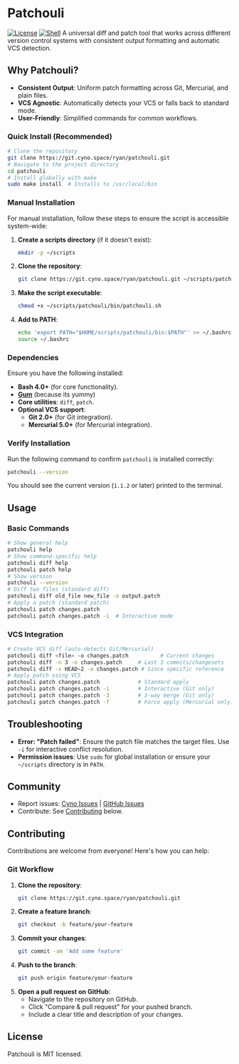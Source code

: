 # Patchouli
[![License](https://img.shields.io/badge/LICENSE-MIT-8A2BE2?style=for-the-badge&logo=open-source-initiative&logoColor=8A2BE2&labelColor=000000&color=8A2BE2&border=1px_solid_#333333)](https://opensource.org/licenses/MIT)
[![Shell](https://img.shields.io/badge/SHELL-POSIX-89E051?style=for-the-badge&logo=terminal&logoColor=89E051&labelColor=000000&color=89E051&border=1px_solid_#333333)](https://pubs.opengroup.org/onlinepubs/9699919799/utilitiesZ2.html)
A universal diff and patch tool that works across different version control systems with consistent output formatting and automatic VCS detection.
## Why Patchouli?
- **Consistent Output**: Uniform patch formatting across Git, Mercurial, and plain files.
- **VCS Agnostic**: Automatically detects your VCS or falls back to standard mode.
- **User-Friendly**: Simplified commands for common workflows.
### Quick Install (Recommended)
```bash
# Clone the repository
git clone https://git.cyno.space/ryan/patchouli.git
# Navigate to the project directory
cd patchouli
# Install globally with make
sudo make install  # Installs to /usr/local/bin
```
### Manual Installation
For manual installation, follow these steps to ensure the script is accessible system-wide:
1. **Create a scripts directory** (if it doesn't exist):
   ```bash
   mkdir -p ~/scripts
   ```
2. **Clone the repository**:
   ```bash
   git clone https://git.cyno.space/ryan/patchouli.git ~/scripts/patchouli
   ```
3. **Make the script executable**:
   ```bash
   chmod +x ~/scripts/patchouli/bin/patchouli.sh
   ```
4. **Add to PATH**:
   ```bash
   echo 'export PATH="$HOME/scripts/patchouli/bin:$PATH"' >> ~/.bashrc
   source ~/.bashrc
   ```
### Dependencies
Ensure you have the following installed:
- **Bash 4.0+** (for core functionality).
- **[Gum](https://github.com/charmbracelet/gum)** (because its yummy)
- **Core utilities**: `diff`, `patch`.
- **Optional VCS support**:
  - **Git 2.0+** (for Git integration).
  - **Mercurial 5.0+** (for Mercurial integration).
### Verify Installation
Run the following command to confirm `patchouli` is installed correctly:
```bash
patchouli --version
```
You should see the current version (`1.1.2` or later) printed to the terminal.
## Usage
### Basic Commands
```bash
# Show general help
patchouli help
# Show command-specific help
patchouli diff help
patchouli patch help
# Show version
patchouli --version
# Diff two files (standard diff)
patchouli diff old_file new_file -o output.patch
# Apply a patch (standard patch)
patchouli patch changes.patch
patchouli patch changes.patch -i  # Interactive mode
```
### VCS Integration
```bash
# Create VCS diff (auto-detects Git/Mercurial)
patchouli diff <file> -o changes.patch          # Current changes
patchouli diff -n 3 -o changes.patch     # Last 3 commits/changesets
patchouli diff -s HEAD~2 -o changes.patch # Since specific reference
# Apply patch using VCS
patchouli patch changes.patch            # Standard apply
patchouli patch changes.patch -i         # Interactive (Git only)
patchouli patch changes.patch -3         # 3-way merge (Git only)
patchouli patch changes.patch -f         # Force apply (Mercurial only)
```
## Troubleshooting
- **Error: "Patch failed"**: Ensure the patch file matches the target files. Use `-i` for interactive conflict resolution.
- **Permission issues**: Use `sudo` for global installation or ensure your `~/scripts` directory is in `PATH`.
## Community
- Report issues: [Cyno Issues](https://git.cyno.space/ryan/patchouli/issues) | [GitHub Issues](https://github.com/snoooooooope/patchouli/issues)
- Contribute: See [Contributing](#contributing) below.
## Contributing
Contributions are welcome from everyone! Here's how you can help:
### Git Workflow
1. **Clone the repository**:
   ```bash
   git clone https://git.cyno.space/ryan/patchouli.git
   ```
2. **Create a feature branch**:
   ```bash
   git checkout -b feature/your-feature
   ```
3. **Commit your changes**:
   ```bash
   git commit -am 'Add some feature'
   ```
4. **Push to the branch**:
   ```bash
   git push origin feature/your-feature
   ```
5. **Open a pull request on GitHub**:
   - Navigate to the repository on GitHub.
   - Click "Compare & pull request" for your pushed branch.
   - Include a clear title and description of your changes.

## License
Patchouli is MIT licensed.
